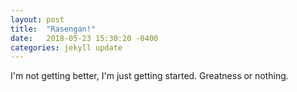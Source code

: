 ```yaml
---
layout: post
title:  "Rasengan!"
date:   2018-05-23 15:30:20 -0400
categories: jekyll update
---
```

I'm not getting better, I'm just getting started. Greatness or nothing.
